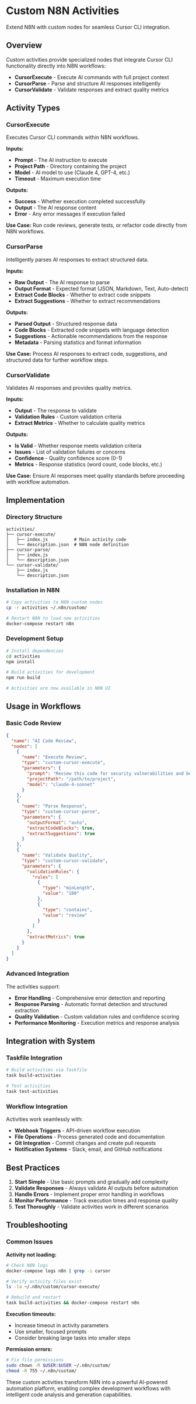 # Custom N8N Activities

Extend N8N with custom nodes for seamless Cursor CLI integration.

## Overview

Custom activities provide specialized nodes that integrate Cursor CLI functionality directly into N8N workflows:

- **CursorExecute** - Execute AI commands with full project context
- **CursorParse** - Parse and structure AI responses intelligently
- **CursorValidate** - Validate responses and extract quality metrics

## Activity Types

### CursorExecute
Executes Cursor CLI commands within N8N workflows.

**Inputs:**
- **Prompt** - The AI instruction to execute
- **Project Path** - Directory containing the project
- **Model** - AI model to use (Claude 4, GPT-4, etc.)
- **Timeout** - Maximum execution time

**Outputs:**
- **Success** - Whether execution completed successfully
- **Output** - The AI response content
- **Error** - Any error messages if execution failed

**Use Case:** Run code reviews, generate tests, or refactor code directly from N8N workflows.

### CursorParse
Intelligently parses AI responses to extract structured data.

**Inputs:**
- **Raw Output** - The AI response to parse
- **Output Format** - Expected format (JSON, Markdown, Text, Auto-detect)
- **Extract Code Blocks** - Whether to extract code snippets
- **Extract Suggestions** - Whether to extract recommendations

**Outputs:**
- **Parsed Output** - Structured response data
- **Code Blocks** - Extracted code snippets with language detection
- **Suggestions** - Actionable recommendations from the response
- **Metadata** - Parsing statistics and format information

**Use Case:** Process AI responses to extract code, suggestions, and structured data for further workflow steps.

### CursorValidate
Validates AI responses and provides quality metrics.

**Inputs:**
- **Output** - The response to validate
- **Validation Rules** - Custom validation criteria
- **Extract Metrics** - Whether to calculate quality metrics

**Outputs:**
- **Is Valid** - Whether response meets validation criteria
- **Issues** - List of validation failures or concerns
- **Confidence** - Quality confidence score (0-1)
- **Metrics** - Response statistics (word count, code blocks, etc.)

**Use Case:** Ensure AI responses meet quality standards before proceeding with workflow automation.

## Implementation

### Directory Structure
```
activities/
├── cursor-execute/
│   ├── index.js          # Main activity code
│   └── description.json  # N8N node definition
├── cursor-parse/
│   ├── index.js
│   └── description.json
└── cursor-validate/
    ├── index.js
    └── description.json
```

### Installation in N8N
```bash
# Copy activities to N8N custom nodes
cp -r activities ~/.n8n/custom/

# Restart N8N to load new activities
docker-compose restart n8n
```

### Development Setup
```bash
# Install dependencies
cd activities
npm install

# Build activities for development
npm run build

# Activities are now available in N8N UI
```

## Usage in Workflows

### Basic Code Review
```json
{
  "name": "AI Code Review",
  "nodes": [
    {
      "name": "Execute Review",
      "type": "custom-cursor-execute",
      "parameters": {
        "prompt": "Review this code for security vulnerabilities and best practices",
        "projectPath": "/path/to/project",
        "model": "claude-4-sonnet"
      }
    },
    {
      "name": "Parse Response",
      "type": "custom-cursor-parse",
      "parameters": {
        "outputFormat": "auto",
        "extractCodeBlocks": true,
        "extractSuggestions": true
      }
    },
    {
      "name": "Validate Quality",
      "type": "custom-cursor-validate",
      "parameters": {
        "validationRules": {
          "rules": [
            {
              "type": "minLength",
              "value": "100"
            },
            {
              "type": "contains",
              "value": "review"
            }
          ]
        },
        "extractMetrics": true
      }
    }
  ]
}
```

### Advanced Integration
The activities support:
- **Error Handling** - Comprehensive error detection and reporting
- **Response Parsing** - Automatic format detection and structured extraction
- **Quality Validation** - Custom validation rules and confidence scoring
- **Performance Monitoring** - Execution metrics and response analysis

## Integration with System

### Taskfile Integration
```bash
# Build activities via Taskfile
task build-activities

# Test activities
task test-activities
```

### Workflow Integration
Activities work seamlessly with:
- **Webhook Triggers** - API-driven workflow execution
- **File Operations** - Process generated code and documentation
- **Git Integration** - Commit changes and create pull requests
- **Notification Systems** - Slack, email, and GitHub notifications

## Best Practices

1. **Start Simple** - Use basic prompts and gradually add complexity
2. **Validate Responses** - Always validate AI outputs before automation
3. **Handle Errors** - Implement proper error handling in workflows
4. **Monitor Performance** - Track execution times and response quality
5. **Test Thoroughly** - Validate activities work in different scenarios

## Troubleshooting

### Common Issues

**Activity not loading:**
```bash
# Check N8N logs
docker-compose logs n8n | grep -i cursor

# Verify activity files exist
ls -la ~/.n8n/custom/cursor-execute/

# Rebuild and restart
task build-activities && docker-compose restart n8n
```

**Execution timeouts:**
- Increase timeout in activity parameters
- Use smaller, focused prompts
- Consider breaking large tasks into smaller steps

**Permission errors:**
```bash
# Fix file permissions
sudo chown -R $USER:$USER ~/.n8n/custom/
chmod -R 755 ~/.n8n/custom/
```

These custom activities transform N8N into a powerful AI-powered automation platform, enabling complex development workflows with intelligent code analysis and generation capabilities.
